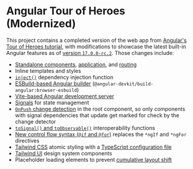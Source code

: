 # Angular Tour of Heroes (Modernized)

This project contains a completed version of the web app from [Angular's Tour of Heroes tutorial](https://angular.io/tutorial/tour-of-heroes), with modifications to showcase the latest built-in Angular features as of [version `17.0.0-rc.2`](https://blog.angular.io/meet-angulars-new-control-flow-a02c6eee7843). Those changes include:

-   [Standalone components](https://angular.io/guide/standalone-components#creating-standalone-components), [application](https://angular.io/guide/standalone-components#bootstrapping-an-application-using-a-standalone-component), and [routing](https://angular.io/guide/standalone-components#routing-and-lazy-loading)
-   Inline templates and styles
-   [`inject()`](https://angular.io/api/core/inject) dependency injection function
-   [ESBuild-based Angular builder](https://angular.io/guide/esbuild) (`@angular-devkit/build-angular:browser-esbuild`)
-   [Vite-based Angular development server](https://angular.io/guide/esbuild#vite-as-a-development-server)
-   [Signals](https://angular.io/guide/signals) for state management
-   [`OnPush` change detection](https://angular.io/guide/signals#reading-signals-in-onpush-components) in the root component, so only components with signal dependencies that update get marked for check by the change detector
-   [`toSignal()` and `toObservable()`](https://angular.io/guide/rxjs-interop) interoperability functions
-   [New control flow syntax (`@if` and `@for`)](https://github.com/angular/angular/discussions/51241) replaces the `*ngIf` and `*ngFor` directives
-   [Tailwind CSS](https://tailwindcss.com/docs/guides/angular) atomic styling with a [TypeScript configuration file](https://tailwindcss.com/blog/tailwindcss-v3-3#esm-and-typescript-support)
-   [Tailwind UI](https://tailwindui.com/components) design system components
-   Placeholder loading elements to prevent [cumulative layout shift](https://web.dev/cls/)
